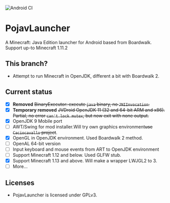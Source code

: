 ![Android CI](https://github.com/PojavLauncherTeam/PojavLauncher/workflows/Android%20CI/badge.svg)
# PojavLauncher
A Minecraft: Java Edition launcher for Android based from Boardwalk. Support up-to Minecraft 1.11.2

## This branch?
- Attempt to run Minecraft in OpenJDK, different a bit with Boardwalk 2.

## Current status
- [x] **Removed** ~~BinaryExecutor: execute `java` binary, no `JNIInvocation`.~~
- [x] **Temporary removed** ~~JVDroid OpenJDK 11 (32 and 64-bit ARM and x86). Partial, no error `can't lock mutex`, but now exit with none output.~~
- [x] OpenJDK 9 Mobile port
- [ ] AWT/Swing for mod installer.Will try own graphics environment~~use `Caciocavallo` project~~.
- [x] OpenGL in OpenJDK environment. Used Boardwalk 2 method.
- [ ] OpenAL 64-bit version
- [ ] Input keyboard and mouse events from ART to OpenJDK environment
- [ ] Support Minecraft 1.12 and below. Used GLFW stub.
- [x] Support Minecraft 1.13 and above. Will make a wrapper LWJGL2 to 3.
- [ ] More...

## Licenses
- PojavLauncher is licensed under GPLv3.

